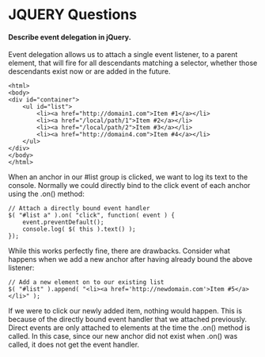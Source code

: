 # JQUERY Questions

#### Describe event delegation in jQuery.

Event delegation allows us to attach a single event listener, to a parent element, that will fire for all descendants matching a selector, whether those descendants exist now or are added in the future.


```
<html>
<body>
<div id="container">
    <ul id="list">
        <li><a href="http://domain1.com">Item #1</a></li>
        <li><a href="/local/path/1">Item #2</a></li>
        <li><a href="/local/path/2">Item #3</a></li>
        <li><a href="http://domain4.com">Item #4</a></li>
    </ul>
</div>
</body>
</html>
```
When an anchor in our #list group is clicked, we want to log its text to the console. Normally we could directly bind to the click event of each anchor using the .on() method:

```
// Attach a directly bound event handler
$( "#list a" ).on( "click", function( event ) {
    event.preventDefault();
    console.log( $( this ).text() );
});
```
While this works perfectly fine, there are drawbacks. Consider what happens when we add a new anchor after having already bound the above listener:

```
// Add a new element on to our existing list
$( "#list" ).append( "<li><a href='http://newdomain.com'>Item #5</a></li>" );
```

If we were to click our newly added item, nothing would happen. This is because of the directly bound event handler that we attached previously. Direct events are only attached to elements at the time the .on() method is called. In this case, since our new anchor did not exist when .on() was called, it does not get the event handler.

